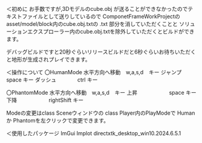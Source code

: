 ＜初めに
お手数ですが,3Dモデルのcube.obj が送ることができなかったのでテキストファイルとして送りしているので
ComponetFrameWorkProjectのasset/model/block内のcube.obj.txtの .txt 部分を消していただくことと
ソリューションエクスプローラー内のcube.obj.txtを除外していただくとビルドができます。

デバッグビルドですと20秒ぐらいリリースビルドだと6秒ぐらいお待ちいただくと地形が生成されプレイできます。

＜操作について
〇HumanMode
水平方向へ移動　w,a,s,d　キー
ジャンプ　　　　space キー
ダッシュ　　　　ctrl キー

〇PhantomMode
水平方向へ移動　w,a,s,d　キー
上昇　　　　　　space キー
下降　　　　　　rightShift キー

Modeの変更はclass Sceneウィンドウの
class Player内のPlayModeで
Human か Phantomを左クリックで変更できます。

＜使用したパッケージ
ImGui
Implot
directxtk_desktop_win10.2024.6.5.1
